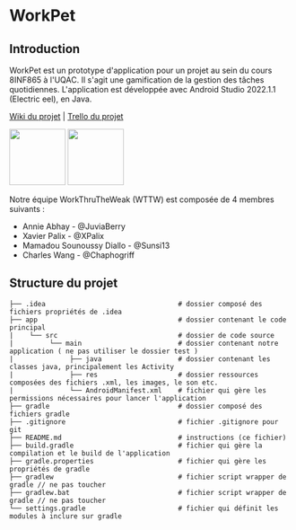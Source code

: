 # WorkPet

## Introduction
WorkPet est un prototype d'application pour un projet au sein du cours 8INF865 à l'UQAC. 
Il s'agit une gamification de la gestion des tâches quotidiennes. 
L'application est développée avec Android Studio 2022.1.1 (Electric eel), en Java.

[Wiki du projet](https://moodle.uqac.ca/mod/wiki/view.php?pageid=6178) 
| [Trello du projet](https://trello.com/invite/b/lw1z1inM/ATTI940783fe609ae5ea2cc78f33918464ca43883C06/workpet) 

<img src="https://cdn.discordapp.com/attachments/1065376759404576851/1075477400646860840/wokr-removebg-preview.png" width="100" height="100"> <img src="https://cdn.discordapp.com/attachments/1065376759404576851/1075045281105707028/wttw-removebg-preview_1.png" width="100" height="100">



Notre équipe WorkThruTheWeak (WTTW) est composée de 4 membres suivants : 
- Annie Abhay - @JuviaBerry  
- Xavier Palix - @XPalix  
- Mamadou Sounoussy Diallo - @Sunsi13  
- Charles Wang - @Chaphogriff  

## Structure du projet

```               
├── .idea                                 # dossier composé des fichiers propriétés de .idea                 
├── app                                   # dossier contenant le code principal
|    └── src                              # dossier de code source
|         └── main                        # dossier contenant notre application ( ne pas utiliser le dossier test )
|              ├── java                   # dossier contenant les classes java, principalement les Activity
|              ├── res                    # dossier ressources composées des fichiers .xml, les images, le son etc.
|              └── AndroidManifest.xml    # fichier qui gère les permissions nécessaires pour lancer l'application
├── gradle                                # dossier composé des fichiers gradle  
├── .gitignore                            # fichier .gitignore pour git
├── README.md                             # instructions (ce fichier)
├── build.gradle                          # fichier qui gère la compilation et le build de l'application
├── gradle.properties                     # fichier qui gère les propriétés de gradle
├── gradlew                               # fichier script wrapper de gradle // ne pas toucher
├── gradlew.bat                           # fichier script wrapper de gradle // ne pas toucher
└── settings.gradle                       # fichier qui définit les modules à inclure sur gradle
```
